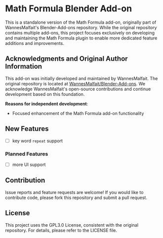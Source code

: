 # Math Formula Blender Add-on

This is a standalone version of the Math Formula add-on, originally part of WannesMalfait's Blender-Add-ons repository. While the original repository contains multiple add-ons, this project focuses exclusively on developing and maintaining the Math Formula plugin to enable more dedicated feature additions and improvements.

## Acknowledgments and Original Author Information

This add-on was initially developed and maintained by WannesMalfait. The original repository is located at [WannesMalfait/Blender-Add-ons](https://github.com/WannesMalfait/Blender-Add-ons). We acknowledge WannesMalfait's open-source contributions and continue development based on this foundation.

**Reasons for independent development**:
- Focused enhancement of the Math Formula add-on functionality

## New Features

- [ ] key word `repeat` support

### Planned Features

- [ ] more UI support


## Contribution

Issue reports and feature requests are welcome! If you would like to contribute code, please fork this repository and submit a pull request.

## License

This project uses the GPL3.0 License, consistent with the original repository. For details, please refer to the LICENSE file.